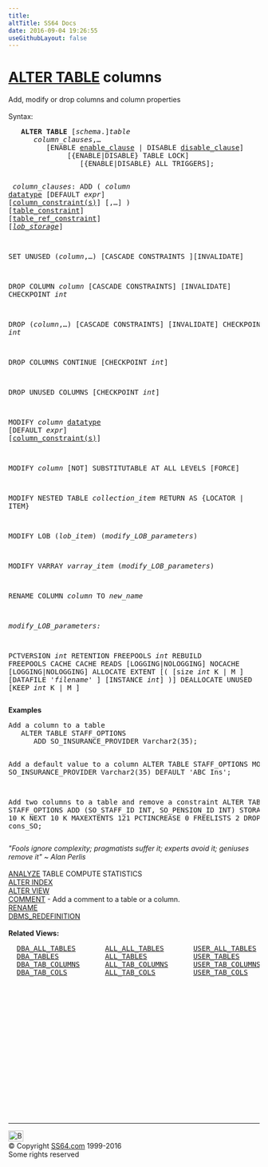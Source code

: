 ```yaml
---
title:
altTitle: SS64 Docs
date: 2016-09-04 19:26:55
useGithubLayout: false
---
```

<!-- #BeginLibraryItem "/Library/head_ora.lbi" --><!-- #EndLibraryItem --><h1><a href="table_a.html">ALTER TABLE</a> columns</h1> 
<p>Add, modify or drop columns and column properties<br>
  <br>
  Syntax:</p>
<pre><b>   </b><b>ALTER</b> <b>TABLE</b> [<i>schema</i>.]<i>table</i>
      <i>column_clauses</i>,…
         [ENABLE <a href="clause_enable.html">enable_clause</a> | DISABLE <a href="clause_disable.html">disable_clause</a>]
              [{ENABLE|DISABLE} TABLE LOCK]
                 [{ENABLE|DISABLE} ALL TRIGGERS];

<i> column_clauses</i>:
   ADD ( <i>column</i> <a href="syntax-datatypes.html">datatype</a> [DEFAULT <i>expr</i>] [<a href="clause_constraint_col.html">column_constraint(s)</a>] [,…] )
     [<a href="clause_constraint.html">table_constraint</a>] [<a href="clause_constraint.html">table_ref_constraint</a>] [<i><a href="clause_lob.html">lob_storage</a></i>]

   SET UNUSED (<i>column</i>,…)
      [CASCADE CONSTRAINTS ][INVALIDATE]

   DROP COLUMN <i>column</i>
      [CASCADE CONSTRAINTS] [INVALIDATE] CHECKPOINT <i>int</i>

   DROP (<i>column</i>,…)
      [CASCADE CONSTRAINTS] [INVALIDATE] CHECKPOINT <i>int</i>

   DROP COLUMNS CONTINUE [CHECKPOINT <i>int</i>]

   DROP UNUSED COLUMNS [CHECKPOINT <i>int</i>]

   MODIFY <i>column</i> <a href="syntax-datatypes.html">datatype</a> [DEFAULT <i>expr</i>] [<a href="clause_constraint_col.html">column_constraint(s)</a>]

   MODIFY <i>column</i> [NOT] SUBSTITUTABLE AT ALL LEVELS [FORCE]

   MODIFY NESTED TABLE <i>collection_item </i>RETURN AS {LOCATOR | ITEM}

   MODIFY LOB (<i>lob_item</i>) (<i>modify_LOB_parameters</i>)

   MODIFY VARRAY <i>varray_item</i> (<i>modify_LOB_parameters</i>)

   RENAME COLUMN <i>column</i> TO <i>new_name</i>

<i>modify_LOB_parameters:</i>

   PCTVERSION <i>int</i>
   RETENTION
   FREEPOOLS <i>int</i>
   REBUILD FREEPOOLS
   CACHE 
   CACHE READS [LOGGING|NOLOGGING]
   NOCACHE [LOGGING|NOLOGGING]
   ALLOCATE EXTENT [( [size <i>int</i> K | M ]
      [DATAFILE '<i>filename</i>' ]
        [INSTANCE <i>int</i>] )]
   DEALLOCATE UNUSED [KEEP <i>int</i> K | M ]
</pre>
<p><b> Examples</b></p>
<pre>Add a column to a table
   ALTER TABLE STAFF_OPTIONS
      ADD SO_INSURANCE_PROVIDER Varchar2(35);

Add  a default value to a column
   ALTER TABLE STAFF_OPTIONS
      MODIFY SO_INSURANCE_PROVIDER Varchar2(35) DEFAULT 'ABC Ins';

Add two columns to a table and remove a constraint
   ALTER TABLE STAFF_OPTIONS
      ADD (SO_STAFF_ID INT, SO_PENSION_ID INT)
          STORAGE INITIAL 10 K
          NEXT 10 K
          MAXEXTENTS 121
          PCTINCREASE 0
          FREELISTS 2
      DROP CONSTRAINT cons_SO;</pre>
<p><i class="quote">"Fools ignore complexity; pragmatists suffer it; experts avoid it; geniuses remove it" ~ Alan Perlis </i><b><br>
<a href="analyze.html"><br>
</a></b><a href="analyze.html">ANALYZE</a> TABLE COMPUTE STATISTICS<br>
<a href="index_a.html">ALTER INDEX</a><br>
<a href="view_a.html">ALTER VIEW</a><br>
<a href="comment.html">COMMENT</a> - Add a comment to a table or a column. <br>
<a href="rename.html">RENAME</a> <br>
<a href="../orap/DBMS_REDEFINITION.html">DBMS_REDEFINITION</a> <br>
<b><br>
</b><b>Related Views:</b></p>
<pre>  <a href="../orad/DBA_ALL_TABLES.html">DBA_ALL_TABLES</a>       <a href="../orad/ALL_ALL_TABLES.html">ALL_ALL_TABLES</a>       <a href="../orad/USER_ALL_TABLES.html">USER_ALL_TABLES</a>
  <a href="../orad/DBA_TABLES.html">DBA_TABLES</a>           <a href="../orad/ALL_TABLES.html">ALL_TABLES</a>           <a href="../orad/USER_TABLES.html">USER_TABLES</a>         <a href="../orad/TAB.html">TAB</a>
  <a href="../orad/DBA_TAB_COLUMNS.html">DBA_TAB_COLUMNS</a>      <a href="../orad/ALL_TAB_COLUMNS.html">ALL_TAB_COLUMNS</a>      <a href="../orad/USER_TAB_COLUMNS.html">USER_TAB_COLUMNS</a> 
  <a href="../orad/DBA_TAB_COLS.html">DBA_TAB_COLS</a>         <a href="../orad/ALL_TAB_COLS.html">ALL_TAB_COLS</a>         <a href="../orad/USER_TAB_COLS.html">USER_TAB_COLS</a> 
                                                                <a href="../orad/DICT_COLUMNS.html">DICT_COLUMNS</a></pre><!-- #BeginLibraryItem "/Library/foot_ora.lbi" --><p>
<!-- oracle-footer -->
<ins class="adsbygoogle" style="display:inline-block;width:300px;height:250px" data-ad-client="ca-pub-6140977852749469" data-ad-slot="4275490898"></ins>
<script>
(adsbygoogle = window.adsbygoogle || []).push({});
</script></p>
<hr>
<div id="bl" class="footer"><a href="table_a_cols.html#"><img src="../images/top.png" width="30" height="22" alt="Back to the Top"></a></div>
<div id="br" class="footer, tagline">© Copyright <a href="../index.html">SS64.com</a> 1999-2016<br>
Some rights reserved</div><!-- #EndLibraryItem -->

